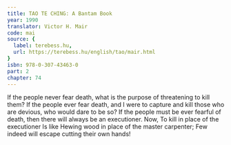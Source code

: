 ```yaml
---
title: TAO TE CHING: A Bantam Book
year: 1990
translator: Victor H. Mair
code: mai
source: {
  label: terebess.hu,
  url: https://terebess.hu/english/tao/mair.html
}
isbn: 978-0-307-43463-0
part: 2
chapter: 74
---
```

If the people never fear death,
what is the purpose of threatening to kill them?
If the people ever fear death,
and I were to capture and kill those who are devious,
who would dare to be so?
If the people must be ever fearful of death,
then there will always be an executioner.
Now,
To kill in place of the executioner
Is like
Hewing wood in place of the master carpenter;
Few indeed will escape cutting their own hands!